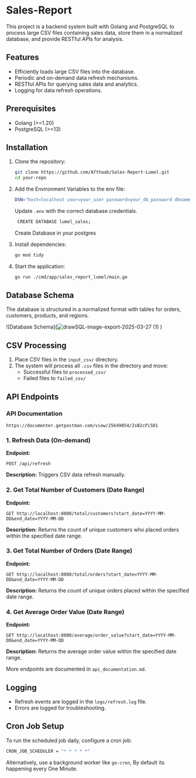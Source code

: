 # Sales-Report

This project is a backend system built with Golang and PostgreSQL to process large CSV files containing sales data, store them in a normalized database, and provide RESTful APIs for analysis.

## Features
- Efficiently loads large CSV files into the database.
- Periodic and on-demand data refresh mechanisms.
- RESTful APIs for querying sales data and analytics.
- Logging for data refresh operations.

## Prerequisites
- Golang (>=1.20)
- PostgreSQL (>=13)

## Installation
1. Clone the repository:
   ```sh
   git clone https://github.com/Afthaab/Sales-Report-Lumel.git
   cd your-repo
   ```

2. Add the Environment Variables to the env file:
   ```sh
   DSN="host=localhost user=your_user password=your_db_password dbname=lumel_sales port=your_db_port sslmode=disable TimeZone=Asia/Kolkata"
   ```
   Update `.env` with the correct database credentials.
     ```sh
      CREATE DATABASE lumel_sales;
   ```
     Create Database in your postgres


4. Install dependencies:
   ```sh
   go mod tidy
   ```

5. Start the application:
   ```sh
   go run ./cmd/app/sales_report_lumel/main.go
   ```

## Database Schema
The database is structured in a normalized format with tables for orders, customers, products, and regions.

![Database Schema](![drawSQL-image-export-2025-03-27 (1)](https://github.com/user-attachments/assets/afcfa779-cd6c-4ab4-b4fe-dcc29307185d)
)

## CSV Processing
1. Place CSV files in the `input_csv/` directory.
2. The system will process all `.csv` files in the directory and move:
   - Successful files to `processed_csv/`
   - Failed files to `failed_csv/`

## API Endpoints

### API Documentation
```http
https://documenter.getpostman.com/view/25649054/2sB2cPi5D1
```
### 1. Refresh Data (On-demand)
**Endpoint:**
```http
POST /api/refresh
```
**Description:** Triggers CSV data refresh manually.

### 2. Get Total Number of Customers (Date Range)
**Endpoint:**
```http
GET http://localhost:8000/total/customers?start_date=YYYY-MM-DD&end_date=YYYY-MM-DD
```
**Description:** Returns the count of unique customers who placed orders within the specified date range.

### 3. Get Total Number of Orders (Date Range)
**Endpoint:**
```http
GET http://localhost:8000/total/orders?start_date=YYYY-MM-DD&end_date=YYYY-MM-DD
```
**Description:** Returns the count of unique orders placed within the specified date range.

### 4. Get Average Order Value (Date Range)
**Endpoint:**
```http
GET http://localhost:8000/average/order_value?start_date=YYYY-MM-DD&end_date=YYYY-MM-DD
```
**Description:** Returns the average order value within the specified date range.

More endpoints are documented in `api_documentation.md`.

## Logging
- Refresh events are logged in the `logs/refresh.log` file.
- Errors are logged for troubleshooting.

## Cron Job Setup
To run the scheduled job daily, configure a cron job:
```sh
CRON_JOB_SCHEDULER = "* * * * *"
```
Alternatively, use a background worker like `go-cron`, By default its happening every One Minute.
